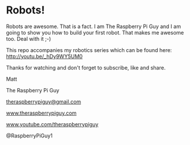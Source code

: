 Robots!
=====

Robots are awesome. That is a fact. I am The Raspberry Pi Guy and I am going to show you how to build your first robot. That makes me awesome too. Deal with it ;-)

This repo accompanies my robotics series which can be found here: http://youtu.be/_hDy9WY5UM0

Thanks for watching and don't forget to subscribe, like and share.

Matt

The Raspberry Pi Guy

theraspberrypiguy@gmail.com

www.theraspberrypiguy.com

www.youtube.com/theraspberrypiguy

@RaspberryPiGuy1
